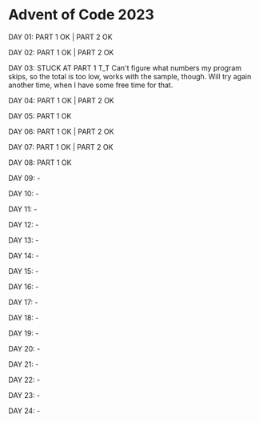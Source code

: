 # Advent of Code 2023

DAY 01: PART 1 OK | PART 2 OK

DAY 02: PART 1 OK | PART 2 OK

DAY 03: STUCK AT PART 1 T_T
Can't figure what numbers my program skips, so the total is too low, works with the sample, though.
Will try again another time, when I have some free time for that.

DAY 04: PART 1 OK | PART 2 OK

DAY 05: PART 1 OK

DAY 06: PART 1 OK | PART 2 OK

DAY 07: PART 1 OK | PART 2 OK

DAY 08: PART 1 OK

DAY 09: -

DAY 10: -

DAY 11: -

DAY 12: -

DAY 13: -

DAY 14: -

DAY 15: -

DAY 16: -

DAY 17: -

DAY 18: -

DAY 19: -

DAY 20: -

DAY 21: -

DAY 22: -

DAY 23: -

DAY 24: -

